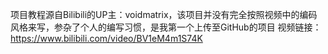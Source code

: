 项目教程源自Bilibili的UP主：voidmatrix，该项目并没有完全按照视频中的编码风格来写，参杂了个人的编写习惯，是我第一个上传至GitHub的项目
视频链接：https://www.bilibili.com/video/BV1eM4m1S74K
